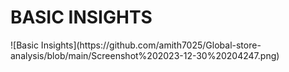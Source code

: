<h1>BASIC INSIGHTS</h1>
![Basic Insights](https://github.com/amith7025/Global-store-analysis/blob/main/Screenshot%202023-12-30%20204247.png)
